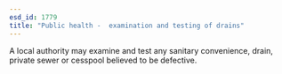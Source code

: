 ```yaml
---
esd_id: 1779
title: "Public health -  examination and testing of drains"
---
```


A local authority may examine and test any sanitary convenience, drain, private sewer or cesspool believed to be defective.

